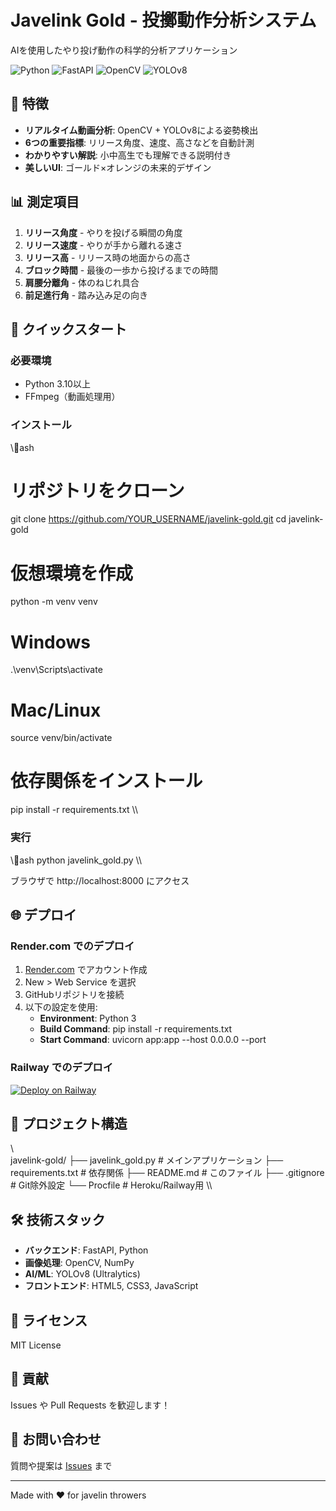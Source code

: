 ﻿# Javelink Gold - 投擲動作分析システム

AIを使用したやり投げ動作の科学的分析アプリケーション

![Python](https://img.shields.io/badge/Python-3.10+-blue)
![FastAPI](https://img.shields.io/badge/FastAPI-0.109+-green)
![OpenCV](https://img.shields.io/badge/OpenCV-4.9+-red)
![YOLOv8](https://img.shields.io/badge/YOLOv8-pose-purple)

## 🎯 特徴

- **リアルタイム動画分析**: OpenCV + YOLOv8による姿勢検出
- **6つの重要指標**: リリース角度、速度、高さなどを自動計測
- **わかりやすい解説**: 小中高生でも理解できる説明付き
- **美しいUI**: ゴールド×オレンジの未来的デザイン

## 📊 測定項目

1. **リリース角度** - やりを投げる瞬間の角度
2. **リリース速度** - やりが手から離れる速さ
3. **リリース高** - リリース時の地面からの高さ
4. **ブロック時間** - 最後の一歩から投げるまでの時間
5. **肩腰分離角** - 体のねじれ具合
6. **前足進行角** - 踏み込み足の向き

## 🚀 クイックスタート

### 必要環境
- Python 3.10以上
- FFmpeg（動画処理用）

### インストール

\\\ash
# リポジトリをクローン
git clone https://github.com/YOUR_USERNAME/javelink-gold.git
cd javelink-gold

# 仮想環境を作成
python -m venv venv

# Windows
.\venv\Scripts\activate
# Mac/Linux
source venv/bin/activate

# 依存関係をインストール
pip install -r requirements.txt
\\\

### 実行

\\\ash
python javelink_gold.py
\\\

ブラウザで http://localhost:8000 にアクセス

## 🌐 デプロイ

### Render.com でのデプロイ

1. [Render.com](https://render.com) でアカウント作成
2. New > Web Service を選択
3. GitHubリポジトリを接続
4. 以下の設定を使用:
   - **Environment**: Python 3
   - **Build Command**: pip install -r requirements.txt
   - **Start Command**: uvicorn app:app --host 0.0.0.0 --port 

### Railway でのデプロイ

[![Deploy on Railway](https://railway.app/button.svg)](https://railway.app/new/template)

## 📁 プロジェクト構造

\\\
javelink-gold/
├── javelink_gold.py    # メインアプリケーション
├── requirements.txt    # 依存関係
├── README.md          # このファイル
├── .gitignore         # Git除外設定
└── Procfile           # Heroku/Railway用
\\\

## 🛠️ 技術スタック

- **バックエンド**: FastAPI, Python
- **画像処理**: OpenCV, NumPy
- **AI/ML**: YOLOv8 (Ultralytics)
- **フロントエンド**: HTML5, CSS3, JavaScript

## 📝 ライセンス

MIT License

## 🤝 貢献

Issues や Pull Requests を歓迎します！

## 📧 お問い合わせ

質問や提案は [Issues](https://github.com/YOUR_USERNAME/javelink-gold/issues) まで

---

Made with ❤️ for javelin throwers
